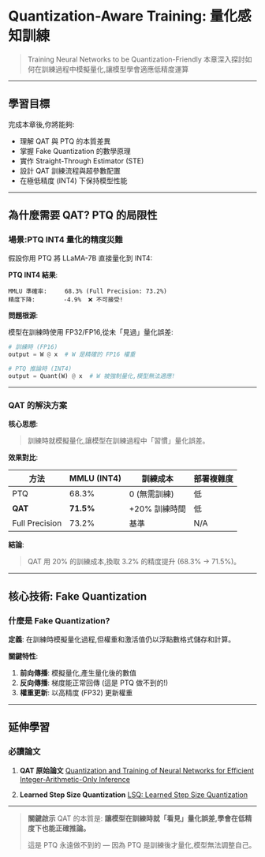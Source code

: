 # Quantization-Aware Training: 量化感知訓練

> Training Neural Networks to be Quantization-Friendly
> 本章深入探討如何在訓練過程中模擬量化,讓模型學會適應低精度運算

---

## 學習目標

完成本章後,你將能夠:

- 理解 QAT 與 PTQ 的本質差異
- 掌握 Fake Quantization 的數學原理
- 實作 Straight-Through Estimator (STE)
- 設計 QAT 訓練流程與超參數配置
- 在極低精度 (INT4) 下保持模型性能

---

## 為什麼需要 QAT? PTQ 的局限性

### 場景:PTQ INT4 量化的精度災難

假設你用 PTQ 將 LLaMA-7B 直接量化到 INT4:

**PTQ INT4 結果**:
```
MMLU 準確率:     68.3% (Full Precision: 73.2%)
精度下降:        -4.9%  ❌ 不可接受!
```

**問題根源**:

模型在訓練時使用 FP32/FP16,從未「見過」量化誤差:

```python
# 訓練時 (FP16)
output = W @ x  # W 是精確的 FP16 權重

# PTQ 推論時 (INT4)
output = Quant(W) @ x  # W 被強制量化,模型無法適應!
```

---

### QAT 的解決方案

**核心思想**:
> 訓練時就模擬量化,讓模型在訓練過程中「習慣」量化誤差。

**效果對比**:

| 方法 | MMLU (INT4) | 訓練成本 | 部署複雜度 |
|------|------------|---------|-----------|
| PTQ | 68.3% | 0 (無需訓練) | 低 |
| **QAT** | **71.5%** | +20% 訓練時間 | 低 |
| Full Precision | 73.2% | 基準 | N/A |

**結論**:
> QAT 用 20% 的訓練成本,換取 3.2% 的精度提升 (68.3% → 71.5%)。

---

## 核心技術: Fake Quantization

### 什麼是 Fake Quantization?

**定義**:
在訓練時模擬量化過程,但權重和激活值仍以浮點數格式儲存和計算。

**關鍵特性**:
1. **前向傳播**: 模擬量化,產生量化後的數值
2. **反向傳播**: 梯度能正常回傳 (這是 PTQ 做不到的!)
3. **權重更新**: 以高精度 (FP32) 更新權重

---

## 延伸學習

### 必讀論文

1. **QAT 原始論文**
   [Quantization and Training of Neural Networks for Efficient Integer-Arithmetic-Only Inference](https://arxiv.org/abs/1712.05877)

2. **Learned Step Size Quantization**
   [LSQ: Learned Step Size Quantization](https://arxiv.org/abs/1902.08153)

---

> **關鍵啟示**
> QAT 的本質是:
> **讓模型在訓練時就「看見」量化誤差,學會在低精度下也能正確推論。**
>
> 這是 PTQ 永遠做不到的 — 因為 PTQ 是訓練後才量化,模型無法調整自己。
